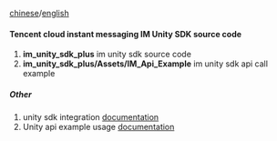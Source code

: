 [chinese](./README_ZH.md)/[english](./README.md)

#### Tencent cloud instant messaging IM Unity SDK source code

1. **im_unity_sdk_plus** im unity sdk source code
1. **im_unity_sdk_plus/Assets/IM_Api_Example** im unity sdk api call example

##### Other

1. unity sdk integration [documentation](https://cloud.tencent.com/document/product/269/54106)
2. Unity api example usage [documentation](https://cloud.tencent.com/document/product/269/75289)

